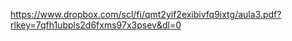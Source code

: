https://www.dropbox.com/scl/fi/qmt2yif2exibivfq9ixtg/aula3.pdf?rlkey=7qfh1ubpls2d6fxms97x3psev&dl=0
